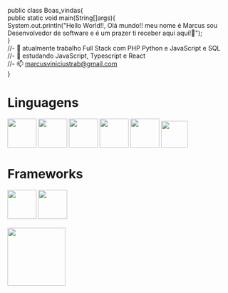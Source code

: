 public class Boas_vindas{<br>
public static void main(String[]args){<br>
    System.out.println("Hello World!!, Olá mundo!! meu nome é Marcus sou Desenvolvedor de software e é um prazer ti receber aqui aqui!👋");
    <br>}
<br>//- 🔭 atualmente trabalho Full Stack com PHP Python e JavaScript e SQL
<br>//- 🌱 estudando JavaScript, Typescript e React
<br>//- 📫 marcusviniciustrab@gmail.com
<br>}
<div>
   <h1>Linguagens</h1>
   <img height="65em"src="https://cdn.jsdelivr.net/gh/devicons/devicon/icons/html5/html5-original-wordmark.svg" />
   <img height="65em" src="https://cdn.jsdelivr.net/gh/devicons/devicon/icons/css3/css3-original-wordmark.svg" />
   <img height="65em" src="https://cdn.jsdelivr.net/gh/devicons/devicon/icons/php/php-original.svg" />
   <img height="65em" src="https://cdn.jsdelivr.net/gh/devicons/devicon/icons/python/python-original-wordmark.svg" />
   <img height="65em" src="https://cdn.jsdelivr.net/gh/devicons/devicon/icons/java/java-original-wordmark.svg" /> 
   <img height="60em"src="https://cdn.jsdelivr.net/gh/devicons/devicon/icons/javascript/javascript-original.svg" />
   <h1>Frameworks</h1>
   <img height="65em" src="https://cdn.jsdelivr.net/gh/devicons/devicon/icons/codeigniter/codeigniter-plain-wordmark.svg" /> 
   <img height="65em" src="https://cdn.jsdelivr.net/gh/devicons/devicon/icons/flask/flask-original-wordmark.svg" />
</div> 
<br>
<div>
    <a href="https://github.com/MarcusViniF0">
    <img height="130em" src=https://github-readme-stats.vercel.app/api?username=MarcusViniF0&show_icons=true&theme=dark"
    media="(prefers-color-scheme: dark)"/>
</picture>
</div>  
